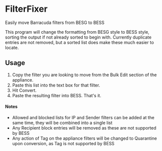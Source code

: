 # FilterFixer
Easily move Barracuda filters from BESG to BESS

This program will change the formatting from BESG style to BESS style, sorting the output if not already sorted to begin with.
Currently duplicate entries are not removed, but a sorted list does make these much easier to locate.

## Usage
1. Copy the filter you are looking to move from the Bulk Edit section of the appliance.
2. Paste this list into the text box for that filter.
3. Hit Convert.
4. Paste the resulting filter into BESS. That's it.

#### Notes
* Allowed and blocked lists for IP and Sender filters can be added at the same time, they will be combined into a single list
* Any Recipient block entries will be removed as these are not supported by BESS
* Any action of Tag on the appliance filters will be changed to Quarantine upon conversion, as Tag is not supported by BESS
